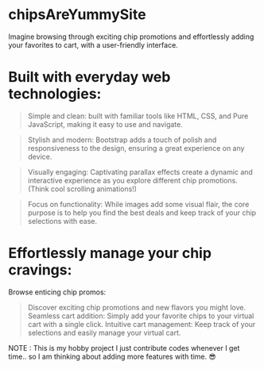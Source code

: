 # chipsAreYummySite
Imagine browsing through exciting chip promotions and effortlessly adding your favorites to cart,  with a user-friendly interface.

# Built with everyday web technologies:

> Simple and clean:
built with familiar tools like HTML, CSS, and Pure JavaScript, making it easy to use and navigate.

> Stylish and modern:
Bootstrap adds a touch of polish and responsiveness to the design, ensuring a great experience on any device.

> Visually engaging:
Captivating parallax effects create a dynamic and interactive experience as you explore different chip promotions. (Think cool scrolling animations!)

> Focus on functionality: While images add some visual flair, the core purpose is to help you find the best deals and keep track of your chip selections with ease.


# Effortlessly manage your chip cravings:

Browse enticing chip promos:
> Discover exciting chip promotions and new flavors you might love.
> Seamless cart addition: Simply add your favorite chips to your virtual cart with a single click.
> Intuitive cart management: Keep track of your selections and easily manage your virtual cart.

NOTE : This is my hobby project I just contribute codes whenever I get time.. so I am thinking about adding more features with time. 😎
